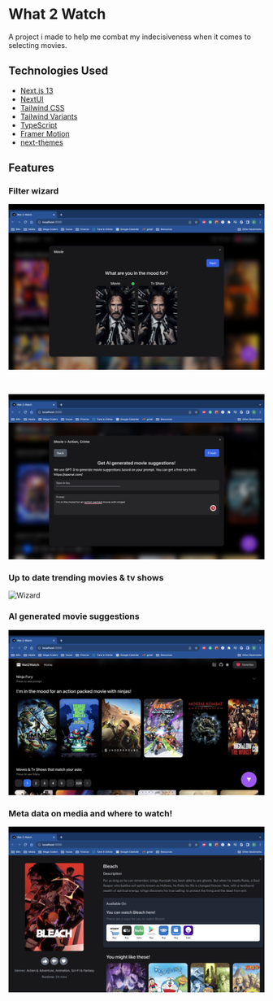 # What 2 Watch

A project i made to help me combat my indecisiveness when it comes to selecting movies.

## Technologies Used

- [Next.js 13](https://nextjs.org/docs/getting-started)
- [NextUI](https://nextui.org)
- [Tailwind CSS](https://tailwindcss.com)
- [Tailwind Variants](https://tailwind-variants.org)
- [TypeScript](https://www.typescriptlang.org)
- [Framer Motion](https://www.framer.com/motion)
- [next-themes](https://github.com/pacocoursey/next-themes)

## Features

### Filter wizard
<p>
  <img src="./public/images/step1.png" width="631" alt="Wizard">
</p>
<br>
<p>
  <img src="./public/images/step3.png" width="631" alt="Wizard">
</p>

### Up to date trending movies & tv shows
<p>
  <img src="./public/images/trending.png" width="631" alt="Wizard">
</p>

### AI generated movie suggestions
<p>
  <img src="./public/images/ai.png" width="631" alt="Wizard">
</p>

### Meta data on media and where to watch!
<p>
  <img src="./public/images/where2watch.png" width="631" alt="Wizard">
</p>
